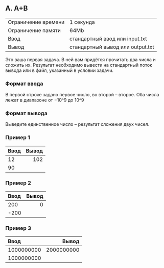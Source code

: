 ## A. A+B

|     |     |
| --- | --- |
| Ограничение времени | 1 секунда |
| Ограничение памяти | 64Mb |
| Ввод | стандартный ввод или input.txt |
| Вывод | стандартный вывод или output.txt |

Это ваша первая задача. В ней вам придётся прочитать два числа и сложить их. Результат необходимо вывести на стандартный
поток вывода или в файл, указанный в условии задачи.

### Формат ввода

В первой строке задано первое число, во второй – второе. Оба числа лежат в диапазоне от −10^9 до 10^9

### Формат вывода

Выведите единственное число – результат сложения двух чисел.

### Пример 1

| Ввод | Вывод |
|:-----|------:|
| 12   |   102 |
| 90   |       |

### Пример 2

| Ввод | Вывод |
|:-----|------:|
| 200  |     0 |
| -200 |       |

### Пример 3

| Ввод       |      Вывод |
|:-----------|-----------:|
| 1000000000 | 2000000000 |
| 1000000000 |            |
